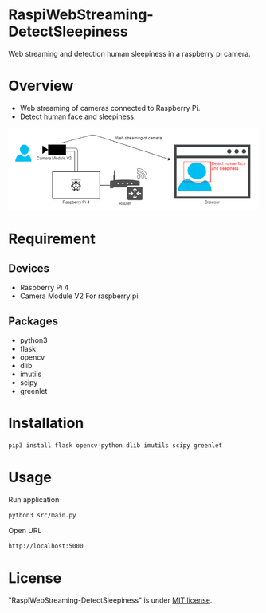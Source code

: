 # RaspiWebStreaming-DetectSleepiness
Web streaming and detection human sleepiness in a raspberry pi camera.

# Overview
* Web streaming of cameras connected to Raspberry Pi.
* Detect human face and sleepiness.

![Archtect](doc/archetect.png)

# Requirement
## Devices
* Raspberry Pi 4
* Camera Module V2 For raspberry pi

## Packages
* python3
* flask
* opencv
* dlib
* imutils
* scipy
* greenlet

# Installation
```bash
pip3 install flask opencv-python dlib imutils scipy greenlet
```
# Usage
Run application
```bash
python3 src/main.py
```

Open URL
```bash
http://localhost:5000
```

# License
"RaspiWebStreaming-DetectSleepiness" is under [MIT license](https://en.wikipedia.org/wiki/MIT_License).